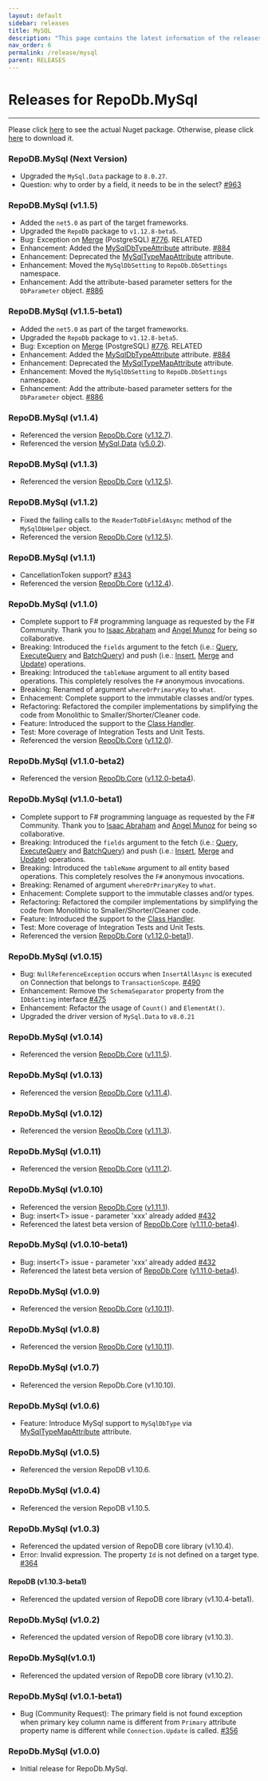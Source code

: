 ```yaml
---
layout: default
sidebar: releases
title: MySQL
description: "This page contains the latest information of the releases of RepoDb.MySql library."
nav_order: 6
permalink: /release/mysql
parent: RELEASES
---
```


# Releases for RepoDb.MySql

---

Please click [here](https://www.nuget.org/packages/RepoDb.MySql) to see the actual Nuget package. Otherwise, please click [here](https://www.nuget.org/api/v2/package/RepoDb.MySql) to download it.

### RepoDB.MySql (Next Version)

- Upgraded the `MySql.Data` package to `8.0.27`.
- Question: why to order by a field, it needs to be in the select? [#963](https://github.com/mikependon/RepoDB/issues/963)


### RepoDB.MySql (v1.1.5)

- Added the `net5.0` as part of the target frameworks.
- Upgraded the `RepoDb` package to `v1.12.8-beta5`.
- Bug: Exception on [Merge](/operation/merge) (PostgreSQL) [#776](https://github.com/mikependon/RepoDb/issues/776). RELATED
- Enhancement: Added the [MySqlDbTypeAttribute](/attribute/mysql/mysqldbtype) attribute. [#884](https://github.com/mikependon/RepoDb/issues/884)
- Enhancement: Deprecated the [MySqlTypeMapAttribute](/attribute/mysqltypemapattribute) attribute.
- Enhancement: Moved the `MySqlDbSetting` to `RepoDb.DbSettings` namespace.
- Enhancement: Add the attribute-based parameter setters for the `DbParameter` object. [#886](https://github.com/mikependon/RepoDB/issues/886)


### RepoDB.MySql (v1.1.5-beta1)

- Added the `net5.0` as part of the target frameworks.
- Upgraded the `RepoDb` package to `v1.12.8-beta5`.
- Bug: Exception on [Merge](/operation/merge) (PostgreSQL) [#776](https://github.com/mikependon/RepoDb/issues/776). RELATED
- Enhancement: Added the [MySqlDbTypeAttribute](/attribute/parameter/mysqldbtype) attribute. [#884](https://github.com/mikependon/RepoDb/issues/884)
- Enhancement: Deprecated the [MySqlTypeMapAttribute](/attribute/mysqltypemapattribute) attribute.
- Enhancement: Moved the `MySqlDbSetting` to `RepoDb.DbSettings` namespace.
- Enhancement: Add the attribute-based parameter setters for the `DbParameter` object. [#886](https://github.com/mikependon/RepoDB/issues/886)


### RepoDB.MySql (v1.1.4)

- Referenced the version [RepoDb.Core](https://www.nuget.org/packages/RepoDb) ([v1.12.7](/release/core#repodb-v1127)).
- Referenced the version [MySql.Data](https://www.nuget.org/packages/MySql.Data) ([v5.0.2](https://www.nuget.org/packages/MySql.Data/8.03)).


### RepoDB.MySql (v1.1.3)

- Referenced the version [RepoDb.Core](https://www.nuget.org/packages/RepoDb) ([v1.12.5](/release/core#repodb-v1125)).


### RepoDB.MySql (v1.1.2)

- Fixed the failing calls to the `ReaderToDbFieldAsync` method of the `MySqlDbHelper` object.
- Referenced the version [RepoDb.Core](https://www.nuget.org/packages/RepoDb) ([v1.12.5](/release/core#repodb-v1125)).


### RepoDB.MySql (v1.1.1)

- CancellationToken support? [#343](https://github.com/mikependon/RepoDB/issues/343)
- Referenced the version [RepoDb.Core](https://www.nuget.org/packages/RepoDb) ([v1.12.4](/release/core#repodb-v1124)).


### RepoDb.MySql (v1.1.0)

- Complete support to F# programming language as requested by the F# Community. Thank you to [Isaac Abraham](https://twitter.com/isaac_abraham) and [Angel Munoz](https://twitter.com/Daniel_Tuna) for being so collaborative.
- Breaking: Introduced the `fields` argument to the fetch (i.e.: [Query](/operation/query), [ExecuteQuery](/operation/executequery) and [BatchQuery](/operation/batchquery)) and push (i.e.: [Insert](/operation/insert), [Merge](/operation/merge) and [Update](/operation/update)) operations.
- Breaking: Introduced the `tableName` argument to all entity based operations. This completely resolves the `F#` anonymous invocations.
- Breaking: Renamed of argument `whereOrPrimaryKey` to `what`.
- Enhacement: Complete support to the immutable classes and/or types.
- Refactoring: Refactored the compiler implementations by simplifying the code from Monolithic to Smaller/Shorter/Cleaner code.
- Feature: Introduced the support to the [Class Handler](/feature/classhandler).
- Test: More coverage of Integration Tests and Unit Tests.
- Referenced the version [RepoDb.Core](https://www.nuget.org/packages/RepoDb) ([v1.12.0](/release/core#repodb-v1120)).


### RepoDb.MySql (v1.1.0-beta2)

- Referenced the version [RepoDb.Core](https://www.nuget.org/packages/RepoDb) ([v1.12.0-beta4](/release/core#repodb-v1120-beta4)).


### RepoDb.MySql (v1.1.0-beta1)

- Complete support to F# programming language as requested by the F# Community. Thank you to [Isaac Abraham](https://twitter.com/isaac_abraham) and [Angel Munoz](https://twitter.com/Daniel_Tuna) for being so collaborative.
- Breaking: Introduced the `fields` argument to the fetch (i.e.: [Query](/operation/query), [ExecuteQuery](/operation/executequery) and [BatchQuery](/operation/batchquery)) and push (i.e.: [Insert](/operation/insert), [Merge](/operation/merge) and [Update](/operation/update)) operations.
- Breaking: Introduced the `tableName` argument to all entity based operations. This completely resolves the `F#` anonymous invocations.
- Breaking: Renamed of argument `whereOrPrimaryKey` to `what`.
- Enhacement: Complete support to the immutable classes and/or types.
- Refactoring: Refactored the compiler implementations by simplifying the code from Monolithic to Smaller/Shorter/Cleaner code.
- Feature: Introduced the support to the [Class Handler](/feature/classhandler).
- Test: More coverage of Integration Tests and Unit Tests.
- Referenced the version [RepoDb.Core](https://www.nuget.org/packages/RepoDb) ([v1.12.0-beta1](/release/core#repodb-v1120-beta1)).


### RepoDb.MySql (v1.0.15)

- Bug: `NullReferenceException` occurs when `InsertAllAsync` is executed on Connection that belongs to `TransactionScope`. [#490](https://github.com/mikependon/RepoDb/issues/490)
- Enhancement: Remove the `SchemaSeparator` property from the `IDbSetting` interface [#475](https://github.com/mikependon/RepoDb/issues/475)
- Enhancement: Refactor the usage of `Count()` and `ElementAt()`.
- Upgraded the driver version of `MySql.Data` to `v8.0.21`


### RepoDb.MySql (v1.0.14)

- Referenced the version [RepoDb.Core](https://www.nuget.org/packages/RepoDb) ([v1.11.5](/release/core#repodb-v1115)).


### RepoDb.MySql (v1.0.13)

- Referenced the version [RepoDb.Core](https://www.nuget.org/packages/RepoDb) ([v1.11.4](/release/core#repodb-v1114)).


### RepoDb.MySql (v1.0.12)

- Referenced the version [RepoDb.Core](https://www.nuget.org/packages/RepoDb) ([v1.11.3](/release/core#repodb-v1113)).


### RepoDb.MySql (v1.0.11)

- Referenced the version [RepoDb.Core](https://www.nuget.org/packages/RepoDb) ([v1.11.2](/release/core#repodb-v1112)).


### RepoDb.MySql (v1.0.10)

- Referenced the version [RepoDb.Core](https://www.nuget.org/packages/RepoDb) ([v1.11.1](/release/core#repodb-v1111)).
- Bug: insert&lt;T&gt; issue - parameter 'xxx' already added [#432](https://github.com/mikependon/RepoDb/issues/432)
- Referenced the latest beta version of [RepoDb.Core](https://www.nuget.org/packages/RepoDb) ([v1.11.0-beta4](/release/core#repodb-v1110-beta4)).


### RepoDb.MySql (v1.0.10-beta1)

- Bug: insert&lt;T&gt; issue - parameter 'xxx' already added [#432](https://github.com/mikependon/RepoDb/issues/432)
- Referenced the latest beta version of [RepoDb.Core](https://www.nuget.org/packages/RepoDb) ([v1.11.0-beta4](/release/core#repodb-v1110-beta4)).


### RepoDb.MySql (v1.0.9)

- Referenced the version [RepoDb.Core](https://www.nuget.org/packages/RepoDb) ([v1.10.11](/release/core#repodb-v11011)).


### RepoDb.MySql (v1.0.8)

- Referenced the version [RepoDb.Core](https://www.nuget.org/packages/RepoDb) ([v1.10.11](/release/core#repodb-v11011)).


### RepoDb.MySql (v1.0.7)

- Referenced the version RepoDb.Core (v1.10.10).


### RepoDb.MySql (v1.0.6)

- Feature: Introduce MySql support to `MySqlDbType` via [MySqlTypeMapAttribute](/attribute/mysqltypemapattribute) attribute.


### RepoDb.MySql (v1.0.5)

- Referenced the version RepoDB v1.10.6.


### RepoDb.MySql (v1.0.4)

- Referenced the version RepoDB v1.10.5.


### RepoDb.MySql (v1.0.3)

- Referenced the updated version of RepoDB core library (v1.10.4).
- Error: Invalid expression. The property `Id` is not defined on a target type. [#364](https://github.com/mikependon/RepoDb/issues/364)


#### RepoDB (v1.10.3-beta1)

- Referenced the updated version of RepoDB core library (v1.10.4-beta1).


### RepoDb.MySql (v1.0.2)

- Referenced the updated version of RepoDB core library (v1.10.3).


### RepoDb.MySql(v1.0.1)

- Referenced the updated version of RepoDB core library (v1.10.2).


### RepoDb.MySql (v1.0.1-beta1)

- Bug (Community Request): The primary field is not found exception when primary key column name is different from `Primary` attribute property name is different while `Connection.Update` is called. [#356](https://github.com/mikependon/RepoDb/issues/356)


### RepoDb.MySql (v1.0.0)

- Initial release for RepoDb.MySql.
